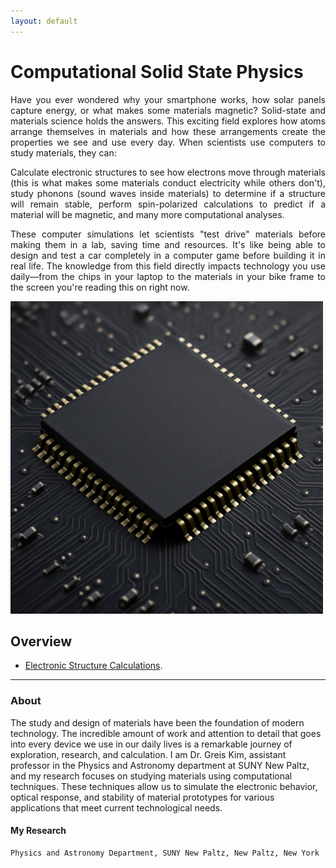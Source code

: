 ```yaml
---
layout: default
---
```


# Computational Solid State Physics


<div style="text-align: justify;">
<p>Have you ever wondered why your smartphone works, how solar panels capture energy, or what makes some materials magnetic? Solid-state and materials science holds the answers. This exciting field explores how atoms arrange themselves in materials and how these arrangements create the properties we see and use every day. When scientists use computers to study materials, they can:</p>

<p>Calculate electronic structures to see how electrons move through materials (this is what makes some materials conduct electricity while others don't), study phonons (sound waves inside materials) to determine if a structure will remain stable, perform spin-polarized calculations to predict if a material will be magnetic, and many more computational analyses.</p>

<p>These computer simulations let scientists "test drive" materials before making them in a lab, saving time and resources. It's like being able to design and test a car completely in a computer game before building it in real life. The knowledge from this field directly impacts technology you use daily—from the chips in your laptop to the materials in your bike frame to the screen you're reading this on right now.</p>
</div>

<img src="./chip.png" alt="Chip Semiconductor" style="width: 500px; height: auto;">

## Overview


* [Electronic Structure Calculations](./electronic-structure.md).

* * *

### About


The study and design of materials have been the foundation of modern technology. The incredible amount of work and attention to detail that goes into every device we use in our daily lives is a remarkable journey of exploration, research, and calculation. I am Dr. Greis Kim, assistant professor in the Physics and Astronomy department at SUNY New Paltz, and my research focuses on studying materials using computational techniques. These techniques allow us to simulate the electronic behavior, optical response, and stability of material prototypes for various applications that meet current technological needs.


#### My Research



```
Physics and Astronomy Department, SUNY New Paltz, New Paltz, New York
```